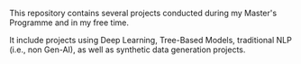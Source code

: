 This repository contains several projects conducted during my Master's Programme and in my free time.

It include projects using Deep Learning, Tree-Based Models, traditional NLP (i.e., non Gen-AI), as well as synthetic data generation projects.
